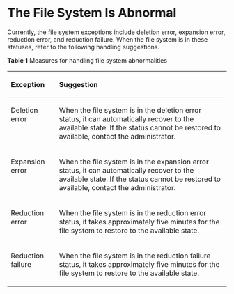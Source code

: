 # The File System Is Abnormal<a name="sfs_01_0059"></a>

Currently, the file system exceptions include deletion error, expansion error, reduction error, and reduction failure. When the file system is in these statuses, refer to the following handling suggestions.

**Table  1**  Measures for handling file system abnormalities

<a name="table3528559142611"></a>
<table><thead align="left"><tr id="row6529059102613"><th class="cellrowborder" valign="top" width="22%" id="mcps1.2.3.1.1"><p id="p15529195917262"><a name="p15529195917262"></a><a name="p15529195917262"></a>Exception</p>
</th>
<th class="cellrowborder" valign="top" width="78%" id="mcps1.2.3.1.2"><p id="p9529205972620"><a name="p9529205972620"></a><a name="p9529205972620"></a>Suggestion</p>
</th>
</tr>
</thead>
<tbody><tr id="row17529105922620"><td class="cellrowborder" valign="top" width="22%" headers="mcps1.2.3.1.1 "><p id="p85291359172612"><a name="p85291359172612"></a><a name="p85291359172612"></a>Deletion error</p>
</td>
<td class="cellrowborder" valign="top" width="78%" headers="mcps1.2.3.1.2 "><p id="p155291459182612"><a name="p155291459182612"></a><a name="p155291459182612"></a>When the file system is in the deletion error status, it can automatically recover to the available state. If the status cannot be restored to available, contact the administrator.</p>
</td>
</tr>
<tr id="row8529205962612"><td class="cellrowborder" valign="top" width="22%" headers="mcps1.2.3.1.1 "><p id="p15297593269"><a name="p15297593269"></a><a name="p15297593269"></a>Expansion error</p>
</td>
<td class="cellrowborder" valign="top" width="78%" headers="mcps1.2.3.1.2 "><p id="p4529155912261"><a name="p4529155912261"></a><a name="p4529155912261"></a>When the file system is in the expansion error status, it can automatically recover to the available state. If the status cannot be restored to available, contact the administrator.</p>
</td>
</tr>
<tr id="row152918592263"><td class="cellrowborder" valign="top" width="22%" headers="mcps1.2.3.1.1 "><p id="p25291959142614"><a name="p25291959142614"></a><a name="p25291959142614"></a>Reduction error</p>
</td>
<td class="cellrowborder" valign="top" width="78%" headers="mcps1.2.3.1.2 "><p id="p8529159132611"><a name="p8529159132611"></a><a name="p8529159132611"></a>When the file system is in the reduction error status, it takes approximately five minutes for the file system to restore to the available state.</p>
</td>
</tr>
<tr id="row19349115292"><td class="cellrowborder" valign="top" width="22%" headers="mcps1.2.3.1.1 "><p id="p135311182920"><a name="p135311182920"></a><a name="p135311182920"></a>Reduction failure</p>
</td>
<td class="cellrowborder" valign="top" width="78%" headers="mcps1.2.3.1.2 "><p id="p53511192917"><a name="p53511192917"></a><a name="p53511192917"></a>When the file system is in the reduction failure status, it takes approximately five minutes for the file system to restore to the available state.</p>
</td>
</tr>
</tbody>
</table>

